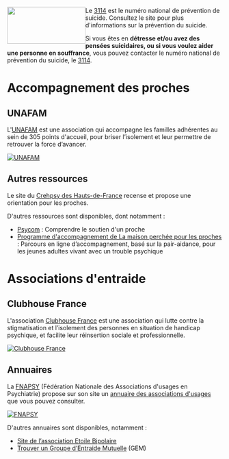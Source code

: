 <div class="tel_3114">
    <img src="{{ ASSET static/misc/3114.webp }}" width="183" height="86" style="float: left;" alt="" />
    <div>
        <p>Le <a href="https://3114.fr/">3114</a> est le numéro national de prévention de suicide. Consultez le site pour plus d'informations sur la prévention du suicide.
        <p>Si vous êtes en <b>détresse et/ou avez des pensées suicidaires, ou si vous voulez aider une personne en souffrance</b>, vous pouvez contacter le numéro national de prévention du suicide, le <a href="tel:3114">3114</a>.
    </div>
</div>

# Accompagnement des proches

## UNAFAM

L'[UNAFAM](https://www.unafam.org/) est une association qui accompagne les familles adhérentes au sein de 305 points d'accueil, pour briser l’isolement et leur permettre de retrouver la force d’avancer.

<div class="shelf">
    <a href="https://www.unafam.org/" target="_blank"><img src="{{ ASSET static/partners/unafam.png }}" alt="UNAFAM" /></a>
</div>

## Autres ressources

Le site du [Crehpsy des Hauts-de-France](https://www.crehpsy-hdf.fr/soutenir-aidants.html) recense et propose une orientation pour les proches.

D'autres ressources sont disponibles, dont notamment :

- [Psycom](https://www.psycom.org/comprendre/le-retablissement/le-soutien-dun-proche/) : Comprendre le soutien d'un proche
- [Programme d'accompagnement de La maison perchée pour les proches](https://maisonperchee.org) : Parcours en ligne d’accompagnement, basé sur la pair-aidance, pour les jeunes adultes vivant avec un trouble psychique

# Associations d'entraide

## Clubhouse France

L'association [Clubhouse France](https://www.clubhousefrance.org/) est une association qui lutte contre la stigmatisation et l’isolement des personnes en situation de handicap psychique, et facilite leur réinsertion sociale et professionnelle.

<div class="shelf">
    <a href="https://www.clubhousefrance.org/" target="_blank"><img src="{{ ASSET static/partners/clubhouse.png }}" alt="Clubhouse France" /></a>
</div>

## Annuaires

La [FNAPSY](https://www.fnapsy.org/) (Fédération Nationale des Associations d'usages en Psychiatrie) propose sur son site un [annuaire des associations d'usages](https://www.fnapsy.org/?page=8) que vous pouvez consulter.

<div class="shelf">
    <a href="https://www.fnapsy.org/" target="_blank"><img src="{{ ASSET static/partners/fnapsy.png }}" alt="FNAPSY" /></a>
</div>

D'autres annuaires sont disponibles, notamment :

- [Site de l’association Etoile Bipolaire](http://etoilebipolaire.nordblogs.com/)
- [Trouver un Groupe d’Entraide Mutuelle](https://www.psycom.org/sorienter/les-groupes-dentraide-mutuelle/) (GEM)
